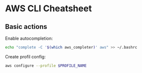 # AWS CLI Cheatsheet

## Basic actions

Enable autocompletion:

```bash
echo "complete -C '$(which aws_completer)' aws" >> ~/.bashrc
```

Create profil config:

```bash
aws configure --profile $PROFILE_NAME
```
